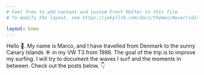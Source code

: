 ```yaml
---
# Feel free to add content and custom Front Matter to this file.
# To modify the layout, see https://jekyllrb.com/docs/themes/#overriding-theme-defaults

layout: home
---
```


Hello :wave:. My name is Marco, and I have travelled from Denmark to the sunny Canary Islands :sunny: in my VW T3 from 1986. The goal of the trip is to improve my surfing. I will try to document the waves I surf and the moments in between. Check out the posts below. :point_down:
